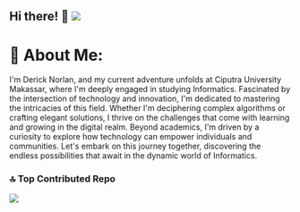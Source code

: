 Hi there! 👋 [![](https://visitcount.itsvg.in/api?id=Dericknorlan&icon=2&color=0)](https://visitcount.itsvg.in)
---

<!--
**Dericknorlan/Dericknorlan** is a ✨ _special_ ✨ repository because its `README.md` (this file) appears on your GitHub profile.

Here are some ideas to get you started:

- 🔭 I’m currently working on ...
- 🌱 I’m currently learning ...
- 👯 I’m looking to collaborate on ...
- 🤔 I’m looking for help with ...
- 💬 Ask me about ...
- 📫 How to reach me: ...
- 😄 Pronouns: ...
- ⚡ Fun fact: ...
-->

# 💫 About Me:
I'm Derick Norlan, and my current adventure unfolds at Ciputra University Makassar, where I'm deeply engaged in studying Informatics. Fascinated by the intersection of technology and innovation, I'm dedicated to mastering the intricacies of this field. Whether I'm deciphering complex algorithms or crafting elegant solutions, I thrive on the challenges that come with learning and growing in the digital realm. Beyond academics, I'm driven by a curiosity to explore how technology can empower individuals and communities. Let's embark on this journey together, discovering the endless possibilities that await in the dynamic world of Informatics.

### 🔝 Top Contributed Repo
![](https://github-contributor-stats.vercel.app/api?username=Dericknorlan&limit=5&theme=swift&combine_all_yearly_contributions=true)

<!-- Proudly created with GPRM ( https://gprm.itsvg.in ) -->
